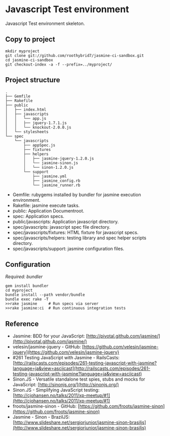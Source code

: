 # Javascript Test environment #

Javascript Test environment skeleton.

## Copy to project ##

    mkdir myproject
    git clone git://github.com/roothybrid7/jasmine-ci-sandbox.git
    cd jasmine-ci-sandbox
    git checkout-index -a -f --prefix=../myproject/

## Project structure ##

    .
    ├── Gemfile
    ├── Rakefile
    ├── public
    │   ├── index.html
    │   ├── javascripts
    │   │   └── app.js
    │   │   ├── jquery-1.7.1.js
    │   │   └── knockout-2.0.0.js
    │   └── stylesheets
    └── spec
        └── javascripts
            ├── appSpec.js
            ├── fixtures
            ├── helpers
            │   ├── jasmine-jquery-1.2.0.js
            │   └── jasmine-sinon.js
            │   └── sinon-1.2.0.js
            └── support
                ├── jasmine.yml
                ├── jasmine_config.rb
                └── jasmine_runner.rb

+ Gemfile: rubygems installed by bundler for jasmine execution environment.
+ Rakefile: jasmine execute tasks.
+ public: Application Documentroot.
+ spec: Application specs.
+ public/javascripts: Application javascript directory.
+ spec/javascripts: javascript spec file directory.
+ spec/javascripts/fixtures: HTML fixture for javascript specs.
+ spec/javascripts/helpers: testing library and spec helper scripts directory.
+ spec/javascripts/support: jasmine configuration files.


## Configuration ##

*Required: bundler*

    gem install bundler
    cd myproject
    bundle install --path vendor/bundle
    bundle exec rake -T
    >>rake jasmine     # Run specs via server
    >>rake jasmine:ci  # Run continuous integration tests

## Reference ##

+ Jasmine: BDD for your JavaScript:  [http://pivotal.github.com/jasmine/](http://pivotal.github.com/jasmine/)
+ velesin/jasmine-jquery - GitHub: [https://github.com/velesin/jasmine-jquery](https://github.com/velesin/jasmine-jquery}
+ #261 Testing JavaScript with Jasmine - RailsCasts: [http://railscasts.com/episodes/261-testing-javascript-with-jasmine?language=ja&view=asciicast](http://railscasts.com/episodes/261-testing-javascript-with-jasmine?language=ja&view=asciicast)
+ Sinon.JS - Versatile standalone test spies, stubs and mocks for JavaScript: [http://sinonjs.org/](http://sinonjs.org/)
+ Sinon.JS - Simplifying JavaScript testing: [http://cjohansen.no/talks/2011/xp-meetup/#1](http://cjohansen.no/talks/2011/xp-meetup/#1)
+ froots/jasmine-sinon - GitHub: [https://github.com/froots/jasmine-sinon](https://github.com/froots/jasmine-sinon)
+ Jasmine - Sinon - BrazilJS: [http://www.slideshare.net/sergiorjunior/jasmine-sinon-brasiljs](http://www.slideshare.net/sergiorjunior/jasmine-sinon-brasiljs)
